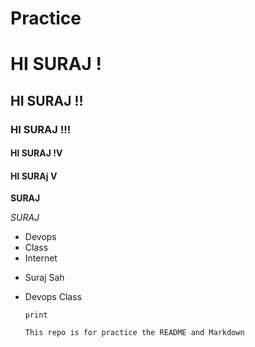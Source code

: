 # Practice
# HI SURAJ !
## HI SURAJ !!
### HI SURAJ !!!
#### HI SURAJ !V
#### HI SURAj V

**SURAJ**

*SURAJ*

- Devops
- Class
- Internet
  
* Suraj Sah
* Devops Class

  
  `print`

  ``` This repo is for practice the README and Markdown ```
